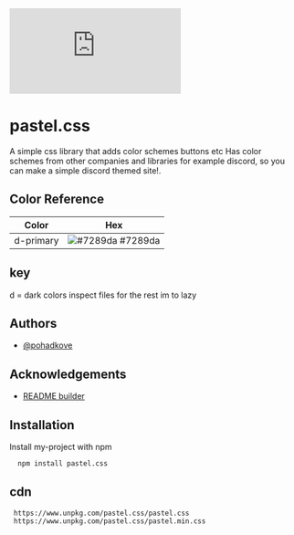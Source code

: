 
[![downloads](https://img.shields.io/npm/dy/pastel.css?style=for-the-badge)](https://www.npmjs.com/package/pastel.css)
# pastel.css

A simple css library that adds color schemes buttons etc
Has color schemes from other companies and libraries for example discord, so you can make a simple discord themed site!. 



## Color Reference

| Color             | Hex                                                                |
| ----------------- | ------------------------------------------------------------------ |
| d-primary | ![#7289da](https://via.placeholder.com/10/#677bc5?text=+) #7289da |


## key

d = dark colors
inspect files for the rest im to lazy

## Authors

- [@pohadkove](https://github.com/pohadkove)


## Acknowledgements

 - [README builder](https://readme.so/)

## Installation

Install my-project with npm

```bash
  npm install pastel.css
```
## cdn

```
 https://www.unpkg.com/pastel.css/pastel.css
 https://www.unpkg.com/pastel.css/pastel.min.css
 ```
